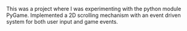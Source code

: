 This was a project where I was experimenting with the python module PyGame. Implemented a 2D scrolling mechanism with an 
event driven system for both user input and game events.
